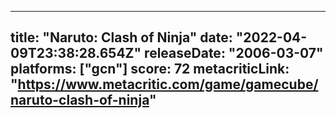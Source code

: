 
---
title: "Naruto: Clash of Ninja"
date: "2022-04-09T23:38:28.654Z"
releaseDate: "2006-03-07"
platforms: ["gcn"]
score: 72
metacriticLink: "https://www.metacritic.com/game/gamecube/naruto-clash-of-ninja"
---

